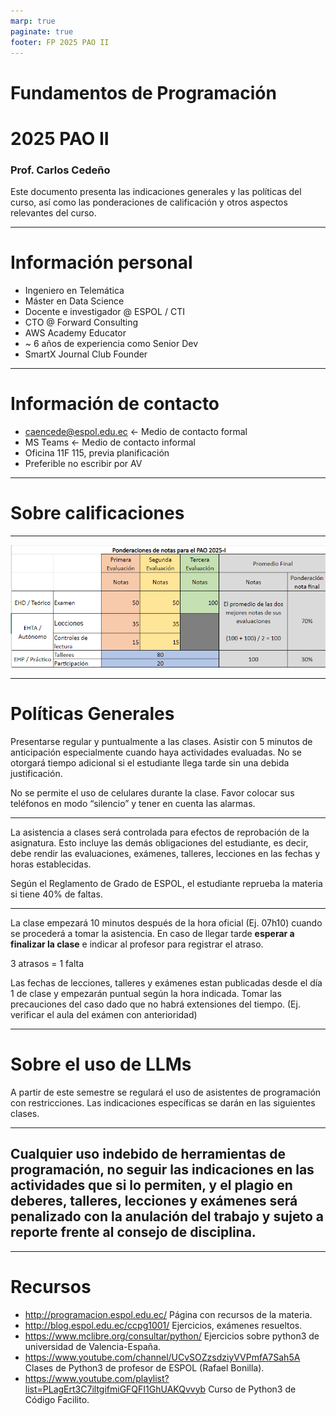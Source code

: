 ```yaml
---
marp: true
paginate: true
footer: FP 2025 PAO II
---
```


# Fundamentos de Programación
# 2025 PAO II 

### Prof. Carlos Cedeño

Este documento presenta las indicaciones generales y las políticas del curso, así como las ponderaciones de calificación y otros aspectos relevantes del curso.

---


# Información personal

- Ingeniero en Telemática
- Máster en Data Science
- Docente e investigador @ ESPOL / CTI
- CTO @ Forward Consulting
- AWS Academy Educator
- ~ 6 años de experiencia como Senior Dev
- SmartX Journal Club Founder

---

# Información de contacto

-   caencede@espol.edu.ec <- Medio de contacto formal
-   MS Teams              <- Medio de contacto informal
-   Oficina 11F 115, previa planificación
-   Preferible no escribir por AV

---

# Sobre calificaciones

---


![bg center 90%](ponderacion.png)

---

# Políticas Generales

Presentarse regular y puntualmente a las clases. Asistir con 5 minutos de anticipación especialmente cuando haya actividades evaluadas. No se otorgará tiempo adicional si el estudiante llega tarde sin una debida justificación.

No se permite el uso de celulares durante la clase. Favor colocar sus teléfonos en modo “silencio” y tener en cuenta las alarmas. 

---

La asistencia a clases será controlada para efectos de reprobación de la asignatura. Esto incluye las demás obligaciones del estudiante, es decir, debe rendir las evaluaciones, exámenes, talleres, lecciones en las fechas y horas establecidas.

Según el Reglamento de Grado de ESPOL, el estudiante reprueba la materia si tiene 40% de faltas.


---

La clase empezará 10 minutos después de la hora oficial (Ej. 07h10) cuando se procederá a tomar la asistencia. En caso de llegar tarde **esperar a finalizar la clase** e indicar al profesor para registrar el atraso.

3 atrasos = 1 falta

Las fechas de lecciones, talleres y exámenes estan publicadas desde el día 1 de clase y empezarán puntual según la hora indicada. Tomar las precauciones del caso dado que no habrá extensiones del tiempo. (Ej. verificar el aula del exámen con anterioridad)


---

# Sobre el uso de LLMs

A partir de este semestre se regulará el uso de asistentes de programación con restricciones. Las indicaciones específicas se darán en las siguientes clases.

---

## Cualquier uso indebido de herramientas de programación, no seguir las indicaciones en las actividades que si lo permiten, y el plagio en deberes, talleres, lecciones y exámenes será penalizado con la anulación del trabajo y sujeto a reporte frente al consejo de disciplina.

---


# Recursos

- http://programacion.espol.edu.ec/ Página con recursos de la materia.
- http://blog.espol.edu.ec/ccpg1001/ Ejercicios, exámenes resueltos.
- https://www.mclibre.org/consultar/python/  Ejercicios sobre python3 de universidad de Valencia-España. 
- https://www.youtube.com/channel/UCvSOZzsdziyVVPmfA7Sah5A  Clases de Python3 de profesor de ESPOL (Rafael Bonilla).
- https://www.youtube.com/playlist?list=PLagErt3C7iltgifmiGFQFI1GhUAKQvvyb  Curso de Python3 de Código Facilito.
